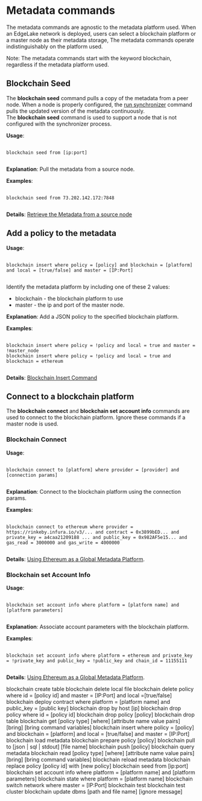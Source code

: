 # Metadata commands

The metadata commands are agnostic to the metadata platform used. When an EdgeLake network is deployed, users can 
select a blockchain platform or a master node as their metadata storage, The metadata commands operate indistinguishably 
on the platform used.

Note: The metadata commands start with the keyword blockchain, regardless if the metadata platform used.

## Blockchain Seed
The **blockchain seed** command pulls a copy of the metadata from a peer node. When a node is properly configured,
the [run synchronizer](backgound_services.md#run-blockchain-sync) command pulls the updated version of the metadata continuously.  
The **blockchain seed** command is used to support a node that is not configured with the synchronizer process.  

**Usage**:
<pre>
    <code>
blockchain seed from [ip:port]
    </code>
</pre>

**Explanation**:  Pull the metadata from a source node.

**Examples**:
<pre>
    <code>
blockchain seed from 73.202.142.172:7848
    </code>
</pre>

**Details**: [Retrieve the Metadata from a source node](https://github.com/AnyLog-co/documentation/blob/master/blockchain%20commands.md#retrieving-the-metadata-from-a-source-node)

## Add a policy to the metadata

**Usage**:
<pre>
    <code>
blockchain insert where policy = [policy] and blockchain = [platform] and local = [true/false] and master = [IP:Port]
    </code>
</pre>

Identify the metadata platform by including one of these 2 values: 
* blockchain - the blockchain platform to use
* master - the ip and port of the master node.

**Explanation**:  Add a JSON policy to the specified blockchain platform.

**Examples**:
<pre>
    <code>
blockchain insert where policy = !policy and local = true and master = !master_node
blockchain insert where policy = !policy and local = true and blockchain = ethereum
    </code>
</pre>

**Details**: [Blockchain Insert Command](https://github.com/AnyLog-co/documentation/blob/master/blockchain%20commands.md#the-blockchain-insert-command)

## Connect to a blockchain platform
The **blockchain connect** and **blockchain set account info** commands are used to connect to the blockchain platform. 
Ignore these commands if a master node is used.

### Blockchain Connect
**Usage**:
<pre>
    <code>
blockchain connect to [platform] where provider = [provider] and [connection params]
    </code>
</pre>

**Explanation**: Connect to the blockchain platform using the connection params.

**Examples**:
<pre>
    <code>
blockchain connect to ethereum where provider = https://rinkeby.infura.io/v3/... and contract = 0x3899bED... and private_key = a4caa21209188 ... and public_key = 0x982AF5e15... and gas_read = 3000000 and gas_write = 4000000
    </code>
</pre>

**Details**: [Using Ethereum as a Global Metadata Platform](https://github.com/AnyLog-co/documentation/blob/master/using%20ethereum.md#using-ethereum-as-a-global-metadata-platform).

### Blockchain set Account Info

**Usage**:
<pre>
    <code>
blockchain set account info where platform = [platform name] and [platform parameters]
    </code>
</pre>

**Explanation**: Associate account parameters with the blockchain platform.

**Examples**:
<pre>
    <code>
blockchain set account info where platform = ethereum and private_key = !private_key and public_key = !public_key and chain_id = 11155111
    </code>
</pre>

**Details**: [Using Ethereum as a Global Metadata Platform](https://github.com/AnyLog-co/documentation/blob/master/using%20ethereum.md#using-ethereum-as-a-global-metadata-platform).







blockchain create table
blockchain delete local file
blockchain delete policy where id = [policy id] and master = [IP:Port] and local =[true/false]
blockchain deploy contract where platform = [platform name] and public_key = [public key]
blockchain drop by host [ip]
blockchain drop policy where id = [policy id]
blockchain drop policy [policy]
blockchain drop table
blockchain get [policy type] [where] [attribute name value pairs] [bring] [bring command variables]
blockchain insert where policy = [policy] and blockchain = [platform] and local = [true/false] and master = [IP:Port]
blockchain load metadata
blockchain prepare policy [policy]
blockchain pull to [json | sql | stdout] [file name]
blockchain push [policy]
blockchain query metadata
blockchain read [policy type] [where] [attribute name value pairs] [bring] [bring command variables]
blockchain reload metadata
blockchain replace policy [policy id] with [new policy]
blockchain seed from [ip:port]
blockchain set account info where platform = [platform name] and [platform parameters]
blockchain state where platform = [platform name]
blockchain switch network where master = [IP:Port]
blockchain test
blockchain test cluster
blockchain update dbms [path and file name] [ignore message]
